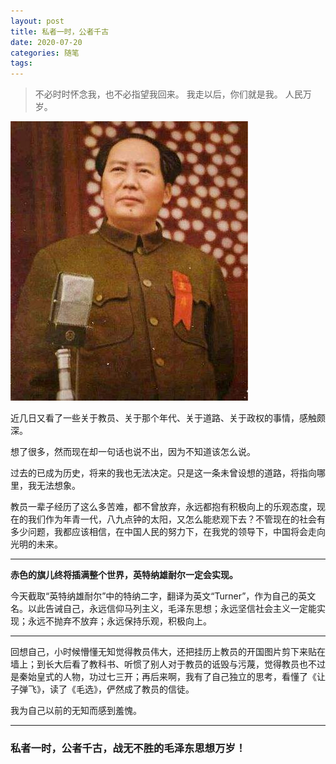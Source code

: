 ```yaml
---
layout: post
title: 私者一时，公者千古
date: 2020-07-20
categories: 随笔
tags:  
---
```



> 不必时时怀念我，也不必指望我回来。
> 我走以后，你们就是我。
> 人民万岁。     

![](/images/posts/2020/07/2001.jpg)

近几日又看了一些关于教员、关于那个年代、关于道路、关于政权的事情，感触颇深。

想了很多，然而现在却一句话也说不出，因为不知道该怎么说。

过去的已成为历史，将来的我也无法决定。只是这一条未曾设想的道路，将指向哪里，我无法想象。

教员一辈子经历了这么多苦难，都不曾放弃，永远都抱有积极向上的乐观态度，现在的我们作为年青一代，八九点钟的太阳，又怎么能悲观下去？不管现在的社会有多少问题，我都应该相信，在中国人民的努力下，在我党的领导下，中国将会走向光明的未来。

---

**赤色的旗儿终将插满整个世界，英特纳雄耐尔一定会实现。**

今天截取“英特纳雄耐尔”中的特纳二字，翻译为英文“Turner”，作为自己的英文名。以此告诫自己，永远信仰马列主义，毛泽东思想；永远坚信社会主义一定能实现；永远不抛弃不放弃；永远保持乐观，积极向上。

---

回想自己，小时候懵懂无知觉得教员伟大，还把挂历上教员的开国图片剪下来贴在墙上；到长大后看了教科书、听惯了别人对于教员的诋毁与污蔑，觉得教员也不过是秦始皇式的人物，功过七三开；再后来啊，我有了自己独立的思考，看懂了《让子弹飞》，读了《毛选》，俨然成了教员的信徒。

我为自己以前的无知而感到羞愧。

---

### 私者一时，公者千古，战无不胜的毛泽东思想万岁！